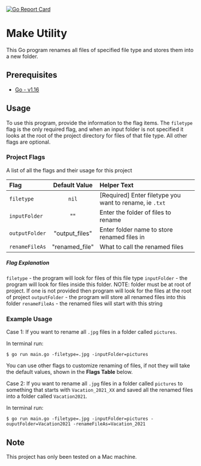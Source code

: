 [![Go Report Card](https://goreportcard.com/badge/github.com/caocmai/Make-Utility)](https://goreportcard.com/report/github.com/caocmai/Make-Utility)

# Make Utility
This Go program renames all files of specified file type and stores them into a new folder.

## Prerequisites
* [Go - v1.16](https://golang.org/doc/install)

## Usage 
To use this program, provide the information to the flag items. The `filetype` flag is the only required flag, and when an input folder is not specified it looks at the root of the project directory for files of that file type. All other flags are optional. 

### Project Flags
A list of all the flags and their usage for this project

| Flag | Default Value | Helper Text |
| :--- | :---: | :--- |
| `filetype` | `nil` | [Required] Enter filetype you want to rename, ie `.txt` |
| `inputFolder` | ""  | Enter the folder of files to rename |
| `outputFolder` | "output_files" | Enter folder name to store renamed files in |
| `renameFileAs` | "renamed_file" | What to call the renamed files |

##### Flag Explanation
`filetype` - the program will look for files of this file type
`inputFolder` - the program will look for files inside this folder. NOTE: folder must be at root of project. If one is not provided then program will look for the files at the root of project
`outputFolder` - the program will store all renamed files into this folder
`renameFileAs` - the renamed files will start with this string


### Example Usage
Case 1: If you want to rename all `.jpg` files in a folder called `pictures`.

In terminal run:

`$ go run main.go -filetype=.jpg -inputFolder=pictures`

You can use other flags to customize renaming of files, if not they will take the default values, shown in the **Flags Table** below.

Case 2: If you want to rename all `.jpg` files in a folder called `pictures` to something that starts with `Vacation_2021_XX` and saved all the renamed files into a folder called `Vacation2021`.

In terminal run:

`$ go run main.go -filetype=.jpg -inputFolder=pictures -ouputFolder=Vacation2021 -renameFileAs=Vacation_2021`


## Note
This project has only been tested on a Mac machine.

